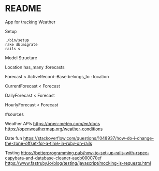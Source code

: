 # README
App for tracking Weather

Setup

```
./bin/setup
rake db:migrate
rails s
```


Model Structure

Location
    has_many :forecasts

Forecast < ActiveRecord::Base
    belongs_to : location

CurrentForecast < Forecast

DailyForecast < Forecast

HourlyForecast < Forecast

#sources

Weather APIs
https://open-meteo.com/en/docs
https://openweathermap.org/weather-conditions

Date fun
https://stackoverflow.com/questions/1048937/how-do-i-change-the-zone-offset-for-a-time-in-ruby-on-rails

Testing
https://betterprogramming.pub/how-to-set-up-rails-with-rspec-capybara-and-database-cleaner-aacb000070ef
https://www.fastruby.io/blog/testing/javascript/mocking-js-requests.html